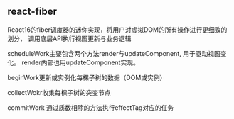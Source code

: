 ## react-fiber

React16的fiber调度器的迷你实现，将用户对虚拟DOM的所有操作进行更细致的划分，
调用底层API执行视图更新与业务逻辑


scheduleWork主要包含两个方法render与updateComponent, 用于驱动视图变化。 
render内部也用updateComponent实现。

beginWork更新或实例化每棵子树的数据（DOM或实例）

collectWokr收集每棵子树的突变节点

commitWork 通过质数相除的方法执行effectTag对应的任务